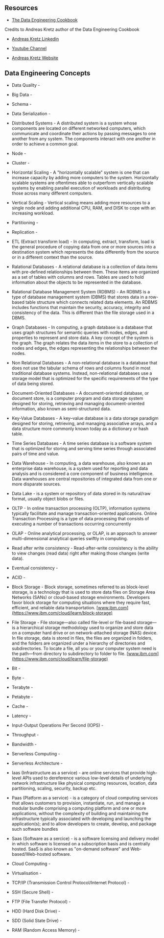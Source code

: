  ## Resources
 
 * [The Data Engineering Cookbook](https://github.com/andkret/Cookbook)
 
 
 
 
 

Credits to Andreas Kretz author of the Data Engineering Cookbook

   * [Andreas Kretz Linkedin](https://www.linkedin.com/in/andreas-kretz/)
   
   
   * [Youtube Channel](https://www.youtube.com/channel/UCY8mzqqGwl5_bTpBY9qLMAA)
   
   
   * [Andreas Kretz Website](https://andreaskretz.com/)
   

Data Engineering Concepts
--

* Data Quality - 

* Big Data - 

* Schema - 

* Data Serialization - 


* Distributed Systems - A distributed system is a system whose components are located on different networked computers, which communicate and coordinate their actions by passing messages to one another from any system. The components interact with one another in order to achieve a common goal.

* Node - 

* Cluster - 

* Horizontal Scaling - A "horizontally scalable" system is one that can increase capacity by adding more computers to the system. Horizontally scalable systems are oftentimes able to outperform vertically scalable systems by enabling parallel execution of workloads and distributing those across many different computers.

* Vertical Scaling - Vertical scaling means adding more resources to a single node and adding additional CPU, RAM, and DISK to cope with an increasing workload.

* Partitioning - 

* Replication - 

* ETL (Extract transform load) - In computing, extract, transform, load is the general procedure of copying data from one or more sources into a destination system which represents the data differently from the source or in a different context than the source.

* Ralational Databases - A relational database is a collection of data items with pre-defined relationships between them. These items are organized as a set of tables with columns and rows. Tables are used to hold information about the objects to be represented in the database.

* Ralational Database Management System (RDBMS) - An RDBMS is a type of database management system (DBMS) that stores data in a row-based table structure which connects related data elements. An RDBMS includes functions that maintain the security, accuracy, integrity and consistency of the data. This is different than the file storage used in a DBMS.

* Graph Databases - In computing, a graph database is a database that uses graph structures for semantic queries with nodes, edges, and properties to represent and store data. A key concept of the system is the graph. The graph relates the data items in the store to a collection of nodes and edges, the edges representing the relationships between the nodes.

* Non Relational Databases - A non-relational database is a database that does not use the tabular schema of rows and columns found in most traditional database systems. Instead, non-relational databases use a storage model that is optimized for the specific requirements of the type of data being stored.

* Document-Oriented Databases - A document-oriented database, or document store, is a computer program and data storage system designed for storing, retrieving and managing document-oriented information, also known as semi-structured data.

* Key-Value Databases - A key–value database is a data storage paradigm designed for storing, retrieving, and managing associative arrays, and a data structure more commonly known today as a dictionary or hash table.

* Time Series Databases - A time series database is a software system that is optimized for storing and serving time series through associated pairs of time and value.


* Data Warehouse - In computing, a data warehouse, also known as an enterprise data warehouse, is a system used for reporting and data analysis and is considered a core component of business intelligence. Data warehouses are central repositories of integrated data from one or more disparate sources.

* Data Lake - is a system or repository of data stored in its natural/raw format, usually object blobs or files. 

* OLTP - In online transaction processing (OLTP), information systems typically facilitate and manage transaction-oriented applications. Online Transaction Processing is a type of data processing that consists of executing a number of transactions occurring concurrently

* OLAP - Online analytical processing, or OLAP, is an approach to answer multi-dimensional analytical queries swiftly in computing.

* Read after write consistency - Read-after-write consistency is the ability to view changes (read data) right after making those changes (write data).

* Eventual consistency - 

* ACID - 


* Block Storage - Block storage, sometimes referred to as block-level storage, is a technology that is used to store data files on Storage Area Networks (SANs) or cloud-based storage environments. Developers favor block storage for computing situations where they require fast, efficient, and reliable data transportation. [www.ibm.com](https://www.ibm.com/cloud/learn/block-storage)

* File Storage - File storage—also called file-level or file-based storage—is a hierarchical storage methodology used to organize and store data on a computer hard drive or on network-attached storage (NAS) device. In file storage, data is stored in files, the files are organized in folders, and the folders are organized under a hierarchy of directories and subdirectories. To locate a file, all you or your computer system need is the path—from directory to subdirectory to folder to file. [www.ibm.com](https://www.ibm.com/cloud/learn/file-storage)


* Bit - 

* Byte - 

* Terabyte - 

* Petabyte - 

* Cache - 

* Latency - 

* Input-Output Operations Per Second (IOPS) - 

* Throughput - 

* Bandwidth - 

* Serverless Computing - 

* Serverless Architecture -

* Iaas (Infrastructure as a service) -  are online services that provide high-level APIs used to dereference various low-level details of underlying network infrastructure like physical computing resources, location, data partitioning, scaling, security, backup etc.

* Paas (Platform as a service) - is a category of cloud computing services that allows customers to provision, instantiate, run, and manage a modular bundle comprising a computing platform and one or more applications, without the complexity of building and maintaining the infrastructure typically associated with developing and launching the application(s); and to allow developers to create, develop, and package such software bundles

* Saas (Software as a sercice) - is a software licensing and delivery model in which software is licensed on a subscription basis and is centrally hosted. SaaS is also known as "on-demand software" and Web-based/Web-hosted software.


* Cloud Computing -

* Virtualisation - 

* TCP/IP (Transmission Control Protocol/Internet Protocol) - 

* SSH (Secure Shell) - 

* FTP (File Transfer Protocol) -

* HDD (Hard Disk Drive) - 

* SDD (Solid State Drive) - 

* RAM (Random Access Memory) - 









